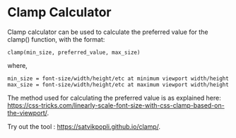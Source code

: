 # Clamp Calculator

Clamp calculator can be used to calculate the preferred value for the clamp() function, with the format:

`clamp(min_size, preferred_value, max_size)`

where,

    min_size = font-size/width/height/etc at minimum viewport width/height
    max_size = font-size/width/height/etc at maximum viewport width/height

The method used for calculating the preferred value is as explained here: <https://css-tricks.com/linearly-scale-font-size-with-css-clamp-based-on-the-viewport/>.

Try out the tool : <https://satvikpopli.github.io/clamp/>.

